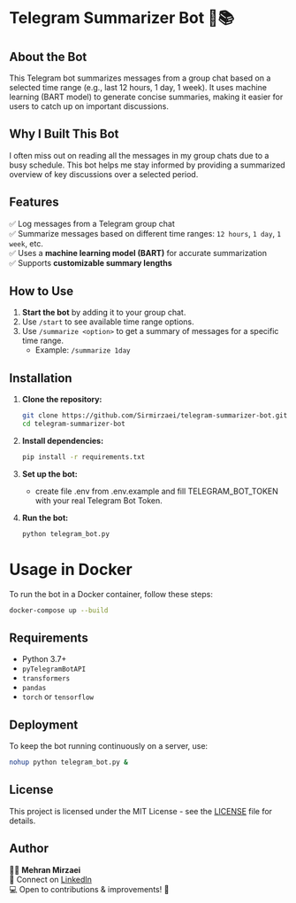 # Telegram Summarizer Bot 🤖📚

## About the Bot
This Telegram bot summarizes messages from a group chat based on a selected time range (e.g., last 12 hours, 1 day, 1 week). It uses machine learning (BART model) to generate concise summaries, making it easier for users to catch up on important discussions.

## Why I Built This Bot
I often miss out on reading all the messages in my group chats due to a busy schedule. This bot helps me stay informed by providing a summarized overview of key discussions over a selected period.

## Features
✅ Log messages from a Telegram group chat  
✅ Summarize messages based on different time ranges: `12 hours`, `1 day`, `1 week`, etc.  
✅ Uses a **machine learning model (BART)** for accurate summarization  
✅ Supports **customizable summary lengths**  

## How to Use
1. **Start the bot** by adding it to your group chat.
2. Use `/start` to see available time range options.
3. Use `/summarize <option>` to get a summary of messages for a specific time range.
   - Example: `/summarize 1day`

## Installation
1. **Clone the repository:**
   ```bash
   git clone https://github.com/Sirmirzaei/telegram-summarizer-bot.git
   cd telegram-summarizer-bot
   ```

2. **Install dependencies:**
   ```bash
   pip install -r requirements.txt
   ```

3. **Set up the bot:**
   - create file .env from .env.example and fill TELEGRAM_BOT_TOKEN with your real Telegram Bot Token.

4. **Run the bot:**
   ```bash
   python telegram_bot.py
   ```

# Usage in Docker
To run the bot in a Docker container, follow these steps:
```bash
docker-compose up --build
```

## Requirements
- Python 3.7+
- `pyTelegramBotAPI`
- `transformers`
- `pandas`
- `torch` or `tensorflow`

## Deployment
To keep the bot running continuously on a server, use:
```sh
nohup python telegram_bot.py &
```

## License
This project is licensed under the MIT License - see the [LICENSE](LICENSE) file for details.

## Author
👨‍💻 **Mehran Mirzaei**  
📧 Connect on [LinkedIn](https://www.linkedin.com/in/mehran-mirzaei)  
💻 Open to contributions & improvements! 🚀  

